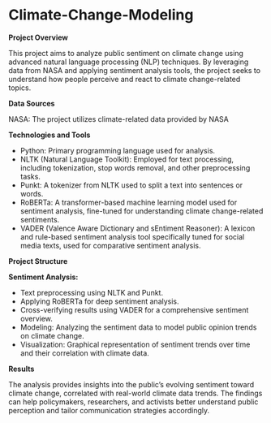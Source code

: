 # Climate-Change-Modeling

**Project Overview**

This project aims to analyze public sentiment on climate change using advanced natural language processing (NLP) techniques. By leveraging data from NASA and applying sentiment analysis tools, the project seeks to understand how people perceive and react to climate change-related topics.

**Data Sources**

NASA: The project utilizes climate-related data provided by NASA

**Technologies and Tools**

* Python: Primary programming language used for analysis.
* NLTK (Natural Language Toolkit): Employed for text processing, including tokenization, stop words removal, and other preprocessing tasks.
* Punkt: A tokenizer from NLTK used to split a text into sentences or words.
* RoBERTa: A transformer-based machine learning model used for sentiment analysis, fine-tuned for understanding climate change-related sentiments.
* VADER (Valence Aware Dictionary and sEntiment Reasoner): A lexicon and rule-based sentiment analysis tool specifically tuned for social media texts, used for comparative sentiment analysis.

**Project Structure**

**Sentiment Analysis:**
* Text preprocessing using NLTK and Punkt.
* Applying RoBERTa for deep sentiment analysis.
* Cross-verifying results using VADER for a comprehensive sentiment overview.
* Modeling: Analyzing the sentiment data to model public opinion trends on climate change.
* Visualization: Graphical representation of sentiment trends over time and their correlation with climate data.

**Results**

The analysis provides insights into the public’s evolving sentiment toward climate change, correlated with real-world climate data trends. The findings can help policymakers, researchers, and activists better understand public perception and tailor communication strategies accordingly.
